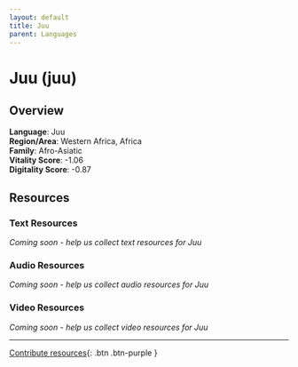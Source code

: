```yaml
---
layout: default
title: Juu
parent: Languages
---
```


# Juu (juu)

## Overview

**Language**: Juu  
**Region/Area**: Western Africa, Africa  
**Family**: Afro-Asiatic  
**Vitality Score**: -1.06  
**Digitality Score**: -0.87  

## Resources

### Text Resources
*Coming soon - help us collect text resources for Juu*

### Audio Resources
*Coming soon - help us collect audio resources for Juu*

### Video Resources
*Coming soon - help us collect video resources for Juu*

---

[Contribute resources](https://fairtrain.github.io/){: .btn .btn-purple }
